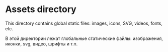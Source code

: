 # Assets directory

This directory contains global static files: images, icons, SVG, videos, fonts, etc.

В этой директории лежат глобальные статические файлы: изображения, иконки, svg, видео, шрифты и т.п.
